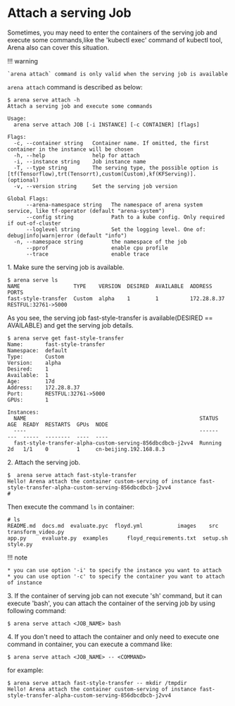 # Attach a serving Job

Sometimes, you may need to enter the containers of the serving job and execute some commands,like the 'kubectl exec' command of kubectl tool, Arena also can cover this situation.

!!! warning

    `arena attach` command is only valid when the serving job is available 

`arena attach` command is described as below:

```
$ arena serve attach -h
Attach a serving job and execute some commands

Usage:
  arena serve attach JOB [-i INSTANCE] [-c CONTAINER] [flags]

Flags:
  -c, --container string   Container name. If omitted, the first container in the instance will be chosen
  -h, --help               help for attach
  -i, --instance string    Job instance name
  -T, --type string        The serving type, the possible option is [tf(Tensorflow),trt(Tensorrt),custom(Custom),kf(KFServing)]. (optional)
  -v, --version string     Set the serving job version

Global Flags:
      --arena-namespace string   The namespace of arena system service, like tf-operator (default "arena-system")
      --config string            Path to a kube config. Only required if out-of-cluster
      --loglevel string          Set the logging level. One of: debug|info|warn|error (default "info")
  -n, --namespace string         the namespace of the job
      --pprof                    enable cpu profile
      --trace                    enable trace
```

1\. Make sure the serving job is available.

```
$ arena serve ls
NAME                 TYPE    VERSION  DESIRED  AVAILABLE  ADDRESS      PORTS
fast-style-transfer  Custom  alpha    1        1          172.28.8.37  RESTFUL:32761->5000
```

As you see, the serving job fast-style-transfer is available(DESIRED == AVAILABLE) and get the serving job details.

```
$ arena serve get fast-style-transfer
Name:       fast-style-transfer
Namespace:  default
Type:       Custom
Version:    alpha
Desired:    1
Available:  1
Age:        17d
Address:    172.28.8.37
Port:       RESTFUL:32761->5000
GPUs:       1

Instances:
  NAME                                                       STATUS   AGE  READY  RESTARTS  GPUs  NODE
  ----                                                       ------   ---  -----  --------  ----  ----
  fast-style-transfer-alpha-custom-serving-856dbcdbcb-j2vv4  Running  2d   1/1    0         1     cn-beijing.192.168.8.3 
```

2\. Attach the serving job.

```
$  arena serve attach fast-style-transfer
Hello! Arena attach the container custom-serving of instance fast-style-transfer-alpha-custom-serving-856dbcdbcb-j2vv4
#
```
Then execute the command `ls` in container: 

```
# ls
README.md  docs.md	evaluate.pyc  floyd.yml		      images	src	  transform_video.py
app.py	   evaluate.py	examples      floyd_requirements.txt  setup.sh	style.py
```

!!! note

    * you can use option '-i' to specify the instance you want to attach
    * you can use option '-c' to specify the container you want to attach of instance

3\. If the container of serving job can not execute 'sh' command, but it can execute 'bash', you can attach the container of the serving job by using following command:

```
$ arena serve attach <JOB_NAME> bash
```

4\. If you don't need to attach the container and only need to execute one command in container, you can execute a command like:

```
$ arena serve attach <JOB_NAME> -- <COMMAND>
```

for example:

```
$ arena serve attach fast-style-transfer -- mkdir /tmpdir
Hello! Arena attach the container custom-serving of instance fast-style-transfer-alpha-custom-serving-856dbcdbcb-j2vv4
```
